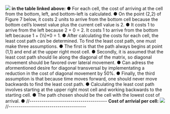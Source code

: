 ![](2020-08-12-04-37-16.png)
**in the table linked above:**
● For each cell, the cost of arriving at the cell from the bottom, left, and bottom-left is calculated.
● On the point (2,2) of Figure 7 below, it costs 2 units to arrive from the bottom cell because the bottom cell’s lowest value plus the current cell value is 2.
● It costs 1 to arrive from the left because 2 + 0 = 2. It costs 1 to arrive from the bottom left because 1 + (½)\*0 = 1.
● After calculating the costs for each cell, the least cost path can be determined. To find the least cost path, one must make three assumptions.
● The first is that the path always begins at point (1,1) and end at the upper right most cell.
● Secondly, it is assumed that the least cost path should lie along the diagonal of the matrix, so diagonal movement should be favored over lateral movement.
● Can adress the aformentioned desire for diagonal transversal by implementating a reduction in the cost of diagonal movement by 50%.
● Finally, the third assumption is that because time moves forward, one should never move backwards to find the least cost path.
● Calculating the least cost path involves starting at the upper right most cell and working backwards to the starting cell.
● The path chosen should be the cell with the lowest cost of arrival.
●
//--------------------------------------
**Cost of arrivial per cell:**
![](2020-08-12-04-45-10.png)
//--------------------------------------
